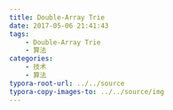 ```yaml
---
title: Double-Array Trie
date: 2017-05-06 21:41:43
tags: 
    - Double-Array Trie
    - 算法
categories:
    - 技术
    - 算法
typora-root-url: ../../source
typora-copy-images-to: ../../source/img
---
```

